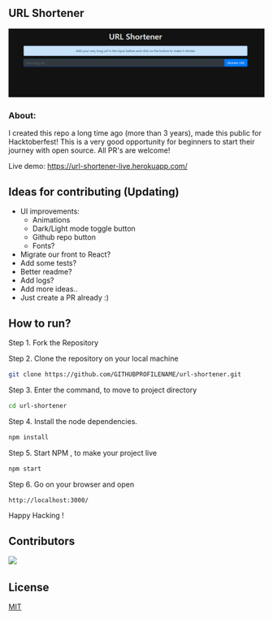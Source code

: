 ## URL Shortener

<div align="center">
<img src="/docs/gif.gif">
</div>

### About:

I created this repo a long time ago (more than 3 years), made this public for Hacktoberfest! This is a very good opportunity for beginners to start their journey with open source. All PR's are welcome!

Live demo: https://url-shortener-live.herokuapp.com/

## Ideas for contributing (Updating)

- UI improvements:
  - Animations
  - Dark/Light mode toggle button
  - Github repo button
  - Fonts?
- Migrate our front to React?
- Add some tests?
- Better readme?
- Add logs?
- Add more ideas..
- Just create a PR already :)

## How to run?
Step 1. Fork the Repository

Step 2. Clone the repository on your local machine
```sh
git clone https://github.com/GITHUBPROFILENAME/url-shortener.git
```
Step 3. Enter the command, to move to project directory
```sh
cd url-shortener
```
Step 4. Install the node dependencies.
```sh
npm install
```
Step 5. Start NPM , to make your project live
```sh
npm start
```
Step 6. Go on your browser and open 
```sh
http://localhost:3000/
```

Happy Hacking !
   
## Contributors

<a href = "https://github.com/origranot/url-shortener/graphs/contributors">
  <img src = "https://contrib.rocks/image?repo=origranot/url-shortener"/>
</a>

## License

[MIT](https://choosealicense.com/licenses/)
